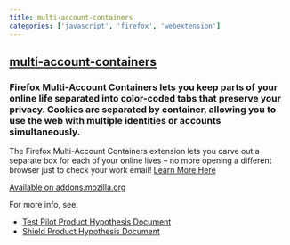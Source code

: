 ```yaml
---
title: multi-account-containers
categories: ['javascript', 'firefox', 'webextension']
---
```

## [multi-account-containers](https://github.com/mozilla/multi-account-containers)

### Firefox Multi-Account Containers lets you keep parts of your online life separated into color-coded tabs that preserve your privacy. Cookies are separated by container, allowing you to use the web with multiple identities or accounts simultaneously.


The Firefox Multi-Account Containers extension lets you carve out a separate box for each of your online lives – no more opening a different browser just to check your work email! [Learn More Here](https://blog.mozilla.org/firefox/introducing-firefox-multi-account-containers/)

[Available on addons.mozilla.org](https://addons.mozilla.org/en-GB/firefox/addon/multi-account-containers/)

For more info, see: 

* [Test Pilot Product Hypothesis Document](https://docs.google.com/document/d/1WQdHTVXROk7dYkSFluc6_hS44tqZjIrG9I-uPyzevE8/edit#)
* [Shield Product Hypothesis Document](https://docs.google.com/document/d/1vMD-fH_5hGDDqNvpRZk12_RhCN2WAe4_yaBamaNdtik/edit#)

